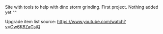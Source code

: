 Site with tools to help with dino storm grinding.
First project. Nothing added yet ^^

Upgrade item list source: https://www.youtube.com/watch?v=Ow6K8ZaGsiQ
